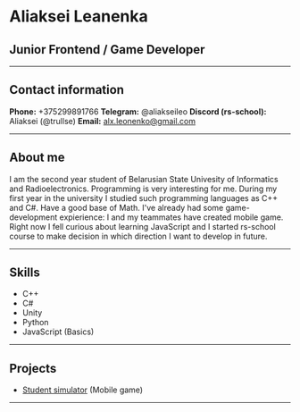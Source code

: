 # Aliaksei Leanenka
## Junior Frontend / Game Developer
***
## Contact information
**Phone:** +375299891766
**Telegram:** @aliakseileo
**Discord (rs-school):** Aliaksei (@trullse)
**Email:** alx.leonenko@gmail.com
***
## About me
I am the second year student of Belarusian State Univesity of Informatics and Radioelectronics. Programming is very interesting for me. 
During my first year in the university I studied such programming languages as C++ and C#. Have a good base of Math. I've already had some game-development expierience: I and my teammates have created mobile game.
Right now I fell curious about learning JavaScript and I started rs-school course to make decision in which direction I want to develop in future.
***
## Skills
* C++
* C#
* Unity
* Python
* JavaScript (Basics)
***
## Projects
* [Student simulator](https://github.com/trullse/student_simulator) (Mobile game) 
***
